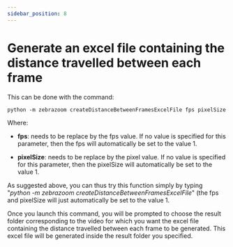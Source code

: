 ```yaml
---
sidebar_position: 8
---
```


# Generate an excel file containing the distance travelled between each frame

This can be done with the command:

```
python -m zebrazoom createDistanceBetweenFramesExcelFile fps pixelSize
```

Where:

- **fps**: needs to be replace by the fps value. If no value is specified for this parameter, then the fps will automatically be set to the value 1.

- **pixelSize**: needs to be replace by the pixel value. If no value is specified for this parameter, then the pixelSize will automatically be set to the value 1.

As suggested above, you can thus try this function simply by typing "*python -m zebrazoom createDistanceBetweenFramesExcelFile*" (the fps and pixelSize will just automatically be set to the value 1.

Once you launch this command, you will be prompted to choose the result folder corresponding to the video for which you want the excel file containing the distance travelled between each frame to be generated. This excel file will be generated inside the result folder you specified.
